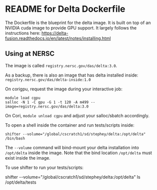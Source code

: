 # README for Delta Dockerfile

The Dockerfile is the blueprint for the delta image. It is built on top of an
NVIDIA cuda image to provide GPU support. It largely follows the instructions
here: https://delta-fusion.readthedocs.io/en/latest/notes/installing.html

## Using at NERSC

The image is called `registry.nersc.gov/das/delta:3.0`. 

As a backup, there is also an image that has delta installed inside: `registry.nersc.gov/das/delta-inside:1.0`

On corigpu, request the image during your interactive job:

```
module load cgpu
salloc -N 1 -C gpu -G 1 -t 120 -A m499 --image=registry.nersc.gov/das/delta:3.0
```

On Cori, `module unload cgpu` and adjust your salloc/sbatch accordingly.

To open a shell inside the container and run tests/scripts inside:

```
shifter --volume="/global/cscratch1/sd/stephey/delta:/opt/delta" /bin/bash
```

The `--volume` command will bind-mount your delta installation into
`/opt/delta` inside the image. Note that the bind location `/opt/delta` must
exist inside the image.

To use shifter to run your tests/scripts:

shifter --volume="/global/cscratch1/sd/stephey/delta:/opt/delta" ls /opt/delta/tests
```
